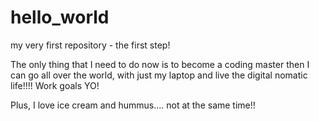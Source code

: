 # hello_world
my very first repository - the first step!

The only thing that I need to do now is to become a coding master then I can go all over the world, with just my laptop and live the digital nomatic life!!!! 
Work goals YO!

Plus, I love ice cream and hummus.... not at the same time!!
